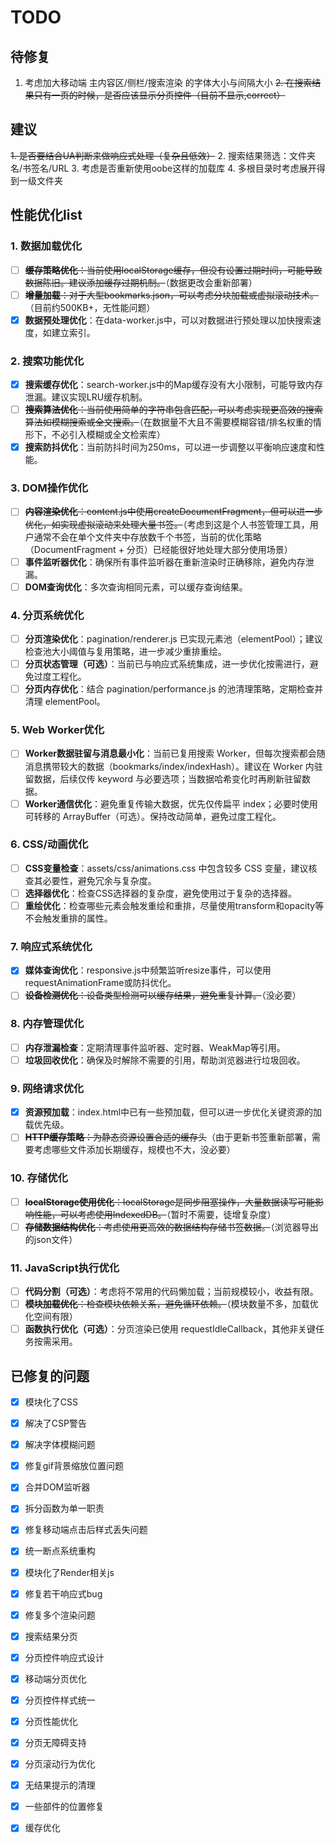 # TODO

## 待修复
1. 考虑加大移动端 主内容区/侧栏/搜索渲染 的字体大小与间隔大小
~~2. 在搜索结果只有一页的时候，是否应该显示分页控件（目前不显示,correct）~~

## 建议
~~1. 是否要结合UA判断来做响应式处理（复杂且低效）~~
2. 搜索结果筛选：文件夹名/书签名/URL
3. 考虑是否重新使用oobe这样的加载库
4. 多根目录时考虑展开得到一级文件夹

## 性能优化list

### 1. 数据加载优化
- [ ] ~~**缓存策略优化**：当前使用localStorage缓存，但没有设置过期时间，可能导致数据陈旧。建议添加缓存过期机制。~~（数据更改会重新部署）
- [ ] ~~**增量加载**：对于大型bookmarks.json，可以考虑分块加载或虚拟滚动技术。~~（目前约500KB+，无性能问题）
- [x] **数据预处理优化**：在data-worker.js中，可以对数据进行预处理以加快搜索速度，如建立索引。

### 2. 搜索功能优化
- [x] **搜索缓存优化**：search-worker.js中的Map缓存没有大小限制，可能导致内存泄漏。建议实现LRU缓存机制。
- [ ] ~~**搜索算法优化**：当前使用简单的字符串包含匹配，可以考虑实现更高效的搜索算法如模糊搜索或全文搜索。~~（在数据量不大且不需要模糊容错/排名权重的情形下，不必引入模糊或全文检索库）
- [x] **搜索防抖优化**：当前防抖时间为250ms，可以进一步调整以平衡响应速度和性能。

### 3. DOM操作优化
- [ ] ~~**内容渲染优化**：content.js中使用createDocumentFragment，但可以进一步优化，如实现虚拟滚动来处理大量书签。~~（考虑到这是个人书签管理工具，用户通常不会在单个文件夹中存放数千个书签，当前的优化策略（DocumentFragment + 分页）已经能很好地处理大部分使用场景）
- [ ] **事件监听器优化**：确保所有事件监听器在重新渲染时正确移除，避免内存泄漏。
- [ ] **DOM查询优化**：多次查询相同元素，可以缓存查询结果。

### 4. 分页系统优化
- [ ] **分页渲染优化**：pagination/renderer.js 已实现元素池（elementPool）；建议检查池大小阈值与复用策略，进一步减少重排重绘。
- [ ] **分页状态管理（可选）**：当前已与响应式系统集成，进一步优化按需进行，避免过度工程化。
- [ ] **分页内存优化**：结合 pagination/performance.js 的池清理策略，定期检查并清理 elementPool。

### 5. Web Worker优化
- [ ] **Worker数据驻留与消息最小化**：当前已复用搜索 Worker，但每次搜索都会随消息携带较大的数据（bookmarks/index/indexHash）。建议在 Worker 内驻留数据，后续仅传 keyword 与必要选项；当数据哈希变化时再刷新驻留数据。
- [ ] **Worker通信优化**：避免重复传输大数据，优先仅传扁平 index；必要时使用可转移的 ArrayBuffer（可选）。保持改动简单，避免过度工程化。

### 6. CSS/动画优化
- [ ] **CSS变量检查**：assets/css/animations.css 中包含较多 CSS 变量，建议核查其必要性，避免冗余与复杂度。
- [ ] **选择器优化**：检查CSS选择器的复杂度，避免使用过于复杂的选择器。
- [ ] **重绘优化**：检查哪些元素会触发重绘和重排，尽量使用transform和opacity等不会触发重排的属性。

### 7. 响应式系统优化
- [x] **媒体查询优化**：responsive.js中频繁监听resize事件，可以使用requestAnimationFrame或防抖优化。
- [ ] ~~**设备检测优化**：设备类型检测可以缓存结果，避免重复计算。~~（没必要）

### 8. 内存管理优化
- [ ] **内存泄漏检查**：定期清理事件监听器、定时器、WeakMap等引用。
- [ ] **垃圾回收优化**：确保及时解除不需要的引用，帮助浏览器进行垃圾回收。

### 9. 网络请求优化
- [x] **资源预加载**：index.html中已有一些预加载，但可以进一步优化关键资源的加载优先级。
- [ ] ~~**HTTP缓存策略**：为静态资源设置合适的缓存头~~（由于更新书签重新部署，需要考虑哪些文件添加长期缓存，规模也不大，没必要）

### 10. 存储优化
- [ ] ~~**localStorage使用优化**：localStorage是同步阻塞操作，大量数据读写可能影响性能，可以考虑使用IndexedDB。~~（暂时不需要，徒增复杂度）
- [ ] ~~**存储数据结构优化**：考虑使用更高效的数据结构存储书签数据。~~（浏览器导出的json文件）

### 11. JavaScript执行优化
- [ ] **代码分割（可选）**：考虑将不常用的代码懒加载；当前规模较小，收益有限。
- [ ] ~~**模块加载优化**：检查模块依赖关系，避免循环依赖。~~（模块数量不多，加载优化空间有限）
- [ ] **函数执行优化（可选）**：分页渲染已使用 requestIdleCallback，其他非关键任务按需采用。

## 已修复的问题

- [x] 模块化了CSS

- [x] 解决了CSP警告

- [x] 解决字体模糊问题

- [x] 修复gif背景缩放位置问题

- [x] 合并DOM监听器

- [x] 拆分函数为单一职责

- [x] 修复移动端点击后样式丢失问题

- [x] 统一断点系统重构

- [x] 模块化了Render相关js

- [x] 修复若干响应式bug

- [x] 修复多个渲染问题

- [x] 搜索结果分页

- [x] 分页控件响应式设计

- [x] 移动端分页优化

- [x] 分页控件样式统一

- [x] 分页性能优化

- [x] 分页无障碍支持

- [x] 分页滚动行为优化

- [x] 无结果提示的清理

- [x] 一些部件的位置修复

- [x] 缓存优化